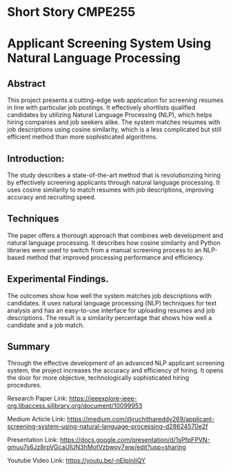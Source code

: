 # Short Story CMPE255

# Applicant Screening System Using Natural Language Processing
## Abstract
This project presents a cutting-edge web application for screening resumes in line with particular job postings. It effectively shortlists qualified candidates by utilizing Natural Language Processing (NLP), which helps hiring companies and job seekers alike. The system matches resumes with job descriptions using cosine similarity, which is a less complicated but still efficient method than more sophisticated algorithms.

## Introduction:
The study describes a state-of-the-art method that is revolutionizing hiring by effectively screening applicants through natural language processing. It uses cosine similarity to match resumes with job descriptions, improving accuracy and recruiting speed.

## Techniques
The paper offers a thorough approach that combines web development and natural language processing. It describes how cosine similarity and Python libraries were used to switch from a manual screening process to an NLP-based method that improved processing performance and efficiency.

## Experimental Findings.
The outcomes show how well the system matches job descriptions with candidates. It uses natural language processing (NLP) techniques for text analysis and has an easy-to-use interface for uploading resumes and job descriptions. The result is a similarity percentage that shows how well a candidate and a job match.

## Summary
Through the effective development of an advanced NLP applicant screening system, the project increases the accuracy and efficiency of hiring. It opens the door for more objective, technologically sophisticated hiring procedures.



Research Paper Link: https://ieeexplore-ieee-org.libaccess.sjlibrary.org/document/10099953

Medium Article Link: https://medium.com/@ruchithareddy269/applicant-screening-system-using-natural-language-processing-d28624570e2f

Presentation Link: https://docs.google.com/presentation/d/1sPfpFPVN-gmuu7s6Jz8rpVGcaUlUN3hMotVzbwoy7ww/edit?usp=sharing

Youtube Video Link: https://youtu.be/-nEIpInIiQY
